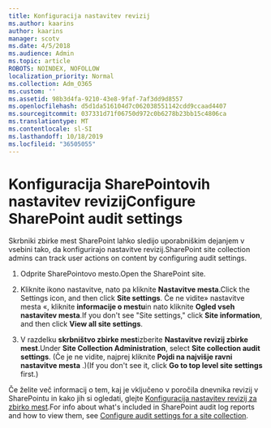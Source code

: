 ```yaml
---
title: Konfiguracija nastavitev revizij
ms.author: kaarins
author: kaarins
manager: scotv
ms.date: 4/5/2018
ms.audience: Admin
ms.topic: article
ROBOTS: NOINDEX, NOFOLLOW
localization_priority: Normal
ms.collection: Adm_O365
ms.custom: ''
ms.assetid: 98b3d4fa-9210-43e8-9faf-7af3dd9d8557
ms.openlocfilehash: d5d1da516104d7c062038551142cdd9ccaad4407
ms.sourcegitcommit: 037331d71f06750d972c0b6278b23bb15c4806ca
ms.translationtype: MT
ms.contentlocale: sl-SI
ms.lasthandoff: 10/18/2019
ms.locfileid: "36505055"
---
```

# <a name="configure-sharepoint-audit-settings"></a><span data-ttu-id="637c7-102">Konfiguracija SharePointovih nastavitev revizij</span><span class="sxs-lookup"><span data-stu-id="637c7-102">Configure SharePoint audit settings</span></span>

<span data-ttu-id="637c7-103">Skrbniki zbirke mest SharePoint lahko sledijo uporabniškim dejanjem v vsebini tako, da konfigurirajo nastavitve revizij.</span><span class="sxs-lookup"><span data-stu-id="637c7-103">SharePoint site collection admins can track user actions on content by configuring audit settings.</span></span>
  
1. <span data-ttu-id="637c7-104">Odprite SharePointovo mesto.</span><span class="sxs-lookup"><span data-stu-id="637c7-104">Open the SharePoint site.</span></span>
    
2. <span data-ttu-id="637c7-105">Kliknite ikono nastavitve, nato pa kliknite **Nastavitve mesta**.</span><span class="sxs-lookup"><span data-stu-id="637c7-105">Click the Settings icon, and then click **Site settings**.</span></span> <span data-ttu-id="637c7-106">Če ne vidite» nastavitve mesta «, kliknite **informacije o mestu**in nato kliknite **Ogled vseh nastavitev mesta**.</span><span class="sxs-lookup"><span data-stu-id="637c7-106">If you don't see "Site settings," click **Site information**, and then click **View all site settings**.</span></span>
    
3. <span data-ttu-id="637c7-107">V razdelku **skrbništvo zbirke mest**izberite **Nastavitve revizij zbirke mest**.</span><span class="sxs-lookup"><span data-stu-id="637c7-107">Under **Site Collection Administration**, select **Site collection audit settings**.</span></span> <span data-ttu-id="637c7-108">(Če je ne vidite, najprej kliknite **Pojdi na najvišje ravni nastavitve mesta** .)</span><span class="sxs-lookup"><span data-stu-id="637c7-108">(If you don't see it, click **Go to top level site settings** first.)</span></span> 
    
<span data-ttu-id="637c7-109">Če želite več informacij o tem, kaj je vključeno v poročila dnevnika revizij v SharePointu in kako jih si ogledati, glejte [Konfiguracija nastavitev revizij za zbirko mest](https://go.microsoft.com/fwlink/?linkid=404050).</span><span class="sxs-lookup"><span data-stu-id="637c7-109">For info about what's included in SharePoint audit log reports and how to view them, see [Configure audit settings for a site collection](https://go.microsoft.com/fwlink/?linkid=404050).</span></span>
  

